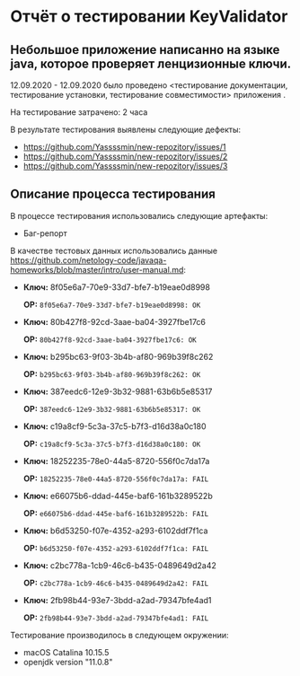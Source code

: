 # Отчёт о тестировании KeyValidator

## Небольшое приложение написанно на языке java, которое проверяет ленцизионные ключи.

12.09.2020 - 12.09.2020 было проведено <тестирование документации, тестирование установки, тестирование совместимости> приложения <KeyValidator>.

На тестирование затрачено: 2 часа

В результате тестирования выявлены следующие дефекты:
* <https://github.com/Yassssmin/new-repozitory/issues/1>
* <https://github.com/Yassssmin/new-repozitory/issues/2>
* <https://github.com/Yassssmin/new-repozitory/issues/3>

## Описание процесса тестирования

В процессе тестирования использовались следующие артефакты:
* Баг-репорт

В качестве тестовых данных использовались данные <https://github.com/netology-code/javaqa-homeworks/blob/master/intro/user-manual.md>:
* **Ключ:** 8f05e6a7-70e9-33d7-bfe7-b19eae0d8998

  **ОР:** `8f05e6a7-70e9-33d7-bfe7-b19eae0d8998: OK` 

* **Ключ:** 80b427f8-92cd-3aae-ba04-3927fbe17c6

  **ОР:** `80b427f8-92cd-3aae-ba04-3927fbe17c6: OK`

* **Ключ:** b295bc63-9f03-3b4b-af80-969b39f8c262

  **ОР:** `b295bc63-9f03-3b4b-af80-969b39f8c262: OK`

* **Ключ:** 387eedc6-12e9-3b32-9881-63b6b5e85317

  **ОР:** `387eedc6-12e9-3b32-9881-63b6b5e85317: OK` 

* **Ключ:** c19a8cf9-5c3a-37c5-b7f3-d16d38a0c180

  **ОР:** `c19a8cf9-5c3a-37c5-b7f3-d16d38a0c180: OK` 

* **Ключ:** 18252235-78e0-44a5-8720-556f0c7da17a

  **ОР:** `18252235-78e0-44a5-8720-556f0c7da17a: FAIL` 

* **Ключ:** e66075b6-ddad-445e-baf6-161b3289522b

  **ОР:** `e66075b6-ddad-445e-baf6-161b3289522b: FAIL` 

* **Ключ:** b6d53250-f07e-4352-a293-6102ddf7f1ca

  **ОР:** `b6d53250-f07e-4352-a293-6102ddf7f1ca: FAIL` 

* **Ключ:** c2bc778a-1cb9-46c6-b435-0489649d2a42

  **ОР:** `c2bc778a-1cb9-46c6-b435-0489649d2a42: FAIL` 

* **Ключ:** 2fb98b44-93e7-3bdd-a2ad-79347bfe4ad1

  **ОР:** `2fb98b44-93e7-3bdd-a2ad-79347bfe4ad1: FAIL` 

Тестирование производилось в следующем окружении:
* macOS Catalina 10.15.5
* openjdk version "11.0.8"

